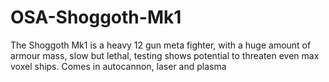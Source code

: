 # OSA-Shoggoth-Mk1
The Shoggoth Mk1 is a heavy 12 gun meta fighter, with a huge amount of armour mass, slow but lethal, testing shows potential to threaten even max voxel ships. Comes in autocannon, laser and plasma
